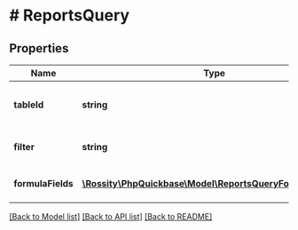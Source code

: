 # # ReportsQuery

## Properties

Name | Type | Description | Notes
------------ | ------------- | ------------- | -------------
**tableId** | **string** | The table identifier for the report. | [optional] 
**filter** | **string** | Filter used to query for data. | [optional] 
**formulaFields** | [**\Rossity\PhpQuickbase\Model\ReportsQueryFormulaFields[]**](ReportsQueryFormulaFields.md) | Calculated formula fields. | [optional] 

[[Back to Model list]](../../README.md#documentation-for-models) [[Back to API list]](../../README.md#documentation-for-api-endpoints) [[Back to README]](../../README.md)


